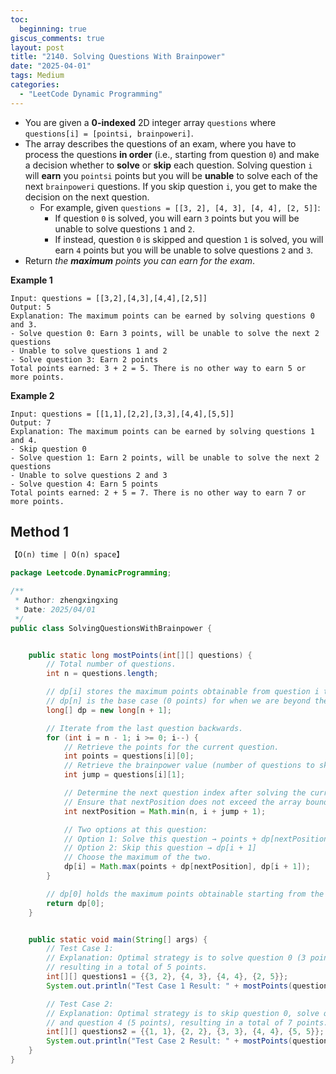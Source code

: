 ```yaml
---
toc:
  beginning: true
giscus_comments: true
layout: post
title: "2140. Solving Questions With Brainpower"
date: "2025-04-01"
tags: Medium
categories:
  - "LeetCode Dynamic Programming"
---
```



- You are given a **0-indexed** 2D integer array `questions` where `questions[i] = [pointsi, brainpoweri]`.
- The array describes the questions of an exam, where you have to process the questions **in order** (i.e., starting from question `0`) and make a decision whether to **solve** or **skip** each question. Solving question `i` will **earn** you `pointsi` points but you will be **unable** to solve each of the next `brainpoweri` questions. If you skip question `i`, you get to make the decision on the next question.
  - For example, given `questions = [[3, 2], [4, 3], [4, 4], [2, 5]]`:
    - If question `0` is solved, you will earn `3` points but you will be unable to solve questions `1` and `2`.
    - If instead, question `0` is skipped and question `1` is solved, you will earn `4` points but you will be unable to solve questions `2` and `3`.
- Return *the **maximum** points you can earn for the exam*.

**Example 1**

```
Input: questions = [[3,2],[4,3],[4,4],[2,5]]
Output: 5
Explanation: The maximum points can be earned by solving questions 0 and 3.
- Solve question 0: Earn 3 points, will be unable to solve the next 2 questions
- Unable to solve questions 1 and 2
- Solve question 3: Earn 2 points
Total points earned: 3 + 2 = 5. There is no other way to earn 5 or more points.
```

**Example 2**

```
Input: questions = [[1,1],[2,2],[3,3],[4,4],[5,5]]
Output: 7
Explanation: The maximum points can be earned by solving questions 1 and 4.
- Skip question 0
- Solve question 1: Earn 2 points, will be unable to solve the next 2 questions
- Unable to solve questions 2 and 3
- Solve question 4: Earn 5 points
Total points earned: 2 + 5 = 7. There is no other way to earn 7 or more points.
```

## Method 1

```tex
【O(n) time | O(n) space】
```

```java
package Leetcode.DynamicProgramming;

/**
 * Author: zhengxingxing
 * Date: 2025/04/01
 */
public class SolvingQuestionsWithBrainpower {


    public static long mostPoints(int[][] questions) {
        // Total number of questions.
        int n = questions.length;

        // dp[i] stores the maximum points obtainable from question i to the end.
        // dp[n] is the base case (0 points) for when we are beyond the last question.
        long[] dp = new long[n + 1];

        // Iterate from the last question backwards.
        for (int i = n - 1; i >= 0; i--) {
            // Retrieve the points for the current question.
            int points = questions[i][0];
            // Retrieve the brainpower value (number of questions to skip after solving this question).
            int jump = questions[i][1];

            // Determine the next question index after solving the current one.
            // Ensure that nextPosition does not exceed the array bounds.
            int nextPosition = Math.min(n, i + jump + 1);

            // Two options at this question:
            // Option 1: Solve this question → points + dp[nextPosition]
            // Option 2: Skip this question → dp[i + 1]
            // Choose the maximum of the two.
            dp[i] = Math.max(points + dp[nextPosition], dp[i + 1]);
        }

        // dp[0] holds the maximum points obtainable starting from the first question.
        return dp[0];
    }


    public static void main(String[] args) {
        // Test Case 1:
        // Explanation: Optimal strategy is to solve question 0 (3 points) and question 3 (2 points),
        // resulting in a total of 5 points.
        int[][] questions1 = {{3, 2}, {4, 3}, {4, 4}, {2, 5}};
        System.out.println("Test Case 1 Result: " + mostPoints(questions1));  // Expected output: 5

        // Test Case 2:
        // Explanation: Optimal strategy is to skip question 0, solve question 1 (2 points)
        // and question 4 (5 points), resulting in a total of 7 points.
        int[][] questions2 = {{1, 1}, {2, 2}, {3, 3}, {4, 4}, {5, 5}};
        System.out.println("Test Case 2 Result: " + mostPoints(questions2));  // Expected output: 7
    }
}

```





